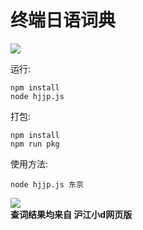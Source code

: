 # 终端日语词典  
[![](https://img.shields.io/github/license/asutorufa/hujiang_japanese_dict.svg)](https://raw.githubusercontent.com/Asutorufa/hujiang_japanese_dict/master/LICENSE)
<!--
[![](https://img.shields.io/github/release/asutorufa/hujiang_japanese_dict.svg)](https://github.com/Asutorufa/hujiang_japanese_dict/releases)
![GitHub top language](https://img.shields.io/github/languages/top/asutorufa/hujiang_japanese_dict.svg)
[![codebeat badge](https://codebeat.co/badges/e1408f62-46ae-43b0-920d-e38128dcfd48)](https://codebeat.co/projects/github-com-asutorufa-hujiang_japanese_dict-master)  
-->

运行:
```shell
npm install
node hjjp.js
```
打包:
```shell
npm install
npm run pkg 
```

使用方法:  
```
node hjjp.js 东京
```

![](https://raw.githubusercontent.com/Asutorufa/hujiang_japanese_dict/node.js/Screenshot_20190813_183940.png)  
**查词结果均来自 沪江小d网页版**

